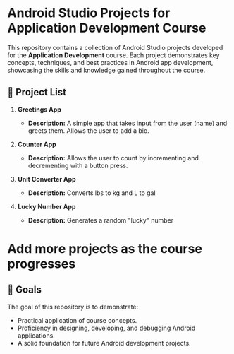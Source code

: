 # Android Studio Projects for Application Development Course  

This repository contains a collection of Android Studio projects developed for the **Application Development** course. Each project demonstrates key concepts, techniques, and best practices in Android app development, showcasing the skills and knowledge gained throughout the course.  

## 📂 Project List  
1. **Greetings App**  
   - **Description:** A simple app that takes input from the user (name) and greets them. Allows the user to add a bio.

2. **Counter App**  
   - **Description:** Allows the user to count by incrementing and decrementing with a button press.
  
3. **Unit Converter App**  
   - **Description:** Converts lbs to kg and L to gal
  
4. **Lucky Number App**
   - **Description:** Generates a random "lucky" number

# Add more projects as the course progresses

## 🌟 Goals  
The goal of this repository is to demonstrate:  
- Practical application of course concepts.  
- Proficiency in designing, developing, and debugging Android applications.  
- A solid foundation for future Android development projects.  

